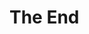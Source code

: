 <!-- background: end -->

# The End

<br />

<div class="sns-list sns-list-end">
  <a href="https://sasurau4.github.io/profile" target="_blank">
    <i class="fas fa-home"></i>
  </a>
  <a href="https://twitter.com/sasurau4" target="_blank">
    <i class="fab fa-twitter"></i>
  </a>
  <a href="https://github.com/sasurau4" target="_blank">
    <i class="fab fa-github"></i>
  </a>
</div>
